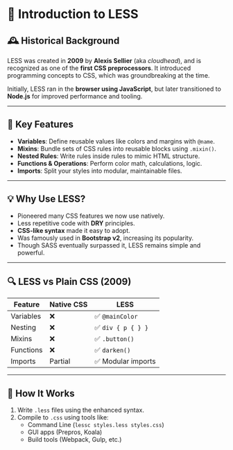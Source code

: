 # 📘 Introduction to LESS

## 🕰️ Historical Background

LESS was created in **2009** by **Alexis Sellier** (aka _cloudhead_), and is recognized as one of the **first CSS preprocessors**. It introduced programming concepts to CSS, which was groundbreaking at the time.

Initially, LESS ran in the **browser using JavaScript**, but later transitioned to **Node.js** for improved performance and tooling.

---

## 📌 Key Features

- **Variables**: Define reusable values like colors and margins with `@name`.
- **Mixins**: Bundle sets of CSS rules into reusable blocks using `.mixin()`.
- **Nested Rules**: Write rules inside rules to mimic HTML structure.
- **Functions & Operations**: Perform color math, calculations, logic.
- **Imports**: Split your styles into modular, maintainable files.

---

## 💡 Why Use LESS?

- Pioneered many CSS features we now use natively.
- Less repetitive code with **DRY** principles.
- **CSS-like syntax** made it easy to adopt.
- Was famously used in **Bootstrap v2**, increasing its popularity.
- Though SASS eventually surpassed it, LESS remains simple and powerful.

---

## 🔍 LESS vs Plain CSS (2009)

| Feature   | Native CSS | LESS               |
| --------- | ---------- | ------------------ |
| Variables | ❌         | ✅ `@mainColor`    |
| Nesting   | ❌         | ✅ `div { p { } }` |
| Mixins    | ❌         | ✅ `.button()`     |
| Functions | ❌         | ✅ `darken()`      |
| Imports   | Partial    | ✅ Modular imports |

---

## 🔧 How It Works

1. Write `.less` files using the enhanced syntax.
2. Compile to `.css` using tools like:
   - Command Line (`lessc styles.less styles.css`)
   - GUI apps (Prepros, Koala)
   - Build tools (Webpack, Gulp, etc.)

